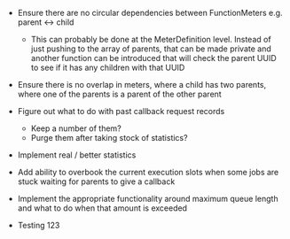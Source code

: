 
* Ensure there are no circular dependencies between FunctionMeters e.g. parent <-> child
    * This can probably be done at the MeterDefinition level.  Instead of just pushing to the array of parents, that can be made private and another function can be introduced that will check the parent UUID to see if it has any children with that UUID
* Ensure there is no overlap in meters, where a child has two parents, where one of the parents is a parent of the other parent
* Figure out what to do with past callback request records
    * Keep a number of them?
    * Purge them after taking stock of statistics?
* Implement real / better statistics
* Add ability to overbook the current execution slots when some jobs are stuck waiting for parents to give a callback
* Implement the appropriate functionality around maximum queue length and what to do when that amount is exceeded


* Testing 123